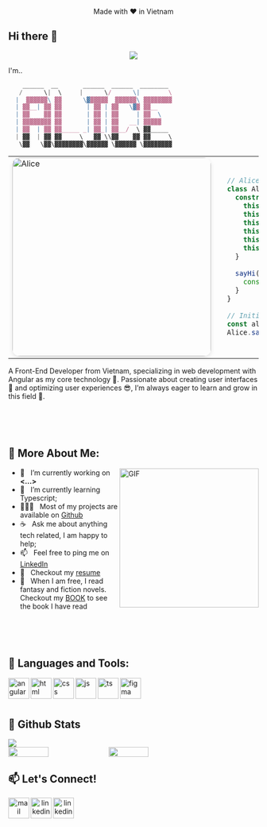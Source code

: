 <div align="center">

Made with ❤️ in Vietnam

</div>

## Hi there 👋

<div align='center'><img src="https://i.imgur.com/dyYEkIZ.png"/></div>

I'm..

  ``` js
      ______  __       ______  ______  ________ 
     /      \|  \     |      \/      \|        \
    |  ▓▓▓▓▓▓\ ▓▓      \▓▓▓▓▓▓  ▓▓▓▓▓▓\ ▓▓▓▓▓▓▓▓
    | ▓▓__| ▓▓ ▓▓       | ▓▓ | ▓▓   \▓▓ ▓▓__    
    | ▓▓    ▓▓ ▓▓       | ▓▓ | ▓▓     | ▓▓  \   
    | ▓▓▓▓▓▓▓▓ ▓▓       | ▓▓ | ▓▓   __| ▓▓▓▓▓   
    | ▓▓  | ▓▓ ▓▓_____ _| ▓▓_| ▓▓__/  \ ▓▓_____ 
    | ▓▓  | ▓▓ ▓▓     \   ▓▓ \\▓▓    ▓▓ ▓▓     \
     \▓▓   \▓▓\▓▓▓▓▓▓▓▓\▓▓▓▓▓▓ \▓▓▓▓▓▓ \▓▓▓▓▓▓▓▓
  
  ```

<table>
<tr>
  <td width="40%">
    <img src="https://i.imgur.com/ArKmHfl.png" width="400"  alt="Alice" style="border-radius: 15px; box-shadow: 0 4px 8px rgba(0, 0, 0, 0.1); object-fit: cover;">
  </td>

  <td width="60%">

  ``` ts
    // Alice in the coding land:
    class Alice {
      constructor() {
        this.name = "Alice";
        this.birth_year = undefined;
        this.role = "Frontend Engineer";
        this.language_spoken = ["vi_VN", "en_US"];
        this.education = "Software Engineering @ ... University";
        this.achievements = ["..."];
      }
    
      sayHi() {
        console.log("Let's innovate together! 🚀");
      }
    }
    
    // Initialize Alice
    const alice = new Alice();
    Alice.sayHi();
  ```

  </td>
</tr>
</table>

A Front-End Developer from Vietnam, specializing in web development with Angular as my core technology 💾. Passionate about creating user interfaces 💄 and optimizing user experiences 😎, I’m always eager to learn and grow in this field 💪.

<br>
<br>
<br>

## 🧐 More About Me:

<img align="right" alt="GIF" src="https://i.imgur.com/nIVpw3f.png" width="280px" />

- 🔭 &nbsp; I’m currently working on **<...>**
- 🌱 &nbsp; I’m currently learning Typescript; 
- 👨🏻‍💻 &nbsp; Most of my projects are available on [Github](https://github.com/...)
- ☕ &nbsp; Ask me about anything tech related, I am happy to help;
- 📫 &nbsp; Feel free to ping me on [LinkedIn](https://www.linkedin.com/...)
- 📝 &nbsp; Checkout my [resume](https://drive.google.com/file/...)
- 📔 &nbsp; When I am free, I read fantasy and fiction novels. Checkout my [BOOK](https://www.goodreads.com/...) to see the book I have read

<br>
<br>
<br>

## 🔨 Languages and Tools:
<!-- https://www.svgrepo.com/ lên đây kiếm hình -->

<a href="https://angular.dev/" target="_blank"> <img align="left" src="https://www.svgrepo.com/show/452156/angular.svg" alt="angular" height="42px"/> </a> 
<a href="https://developer.mozilla.org/en-US/docs/Web/HTML" target="_blank"> <img align="left" src="https://www.svgrepo.com/show/452228/html-5.svg" alt="html" height="42px"/> </a> 
<a href="https://web.dev/css" target="_blank"> <img align="left" src="https://www.svgrepo.com/show/452185/css-3.svg" alt="css" height="42px"/> </a> 
<a href="https://developer.mozilla.org/en-US/docs/Web/JavaScript" target="_blank"> <img align="left" src="https://www.svgrepo.com/show/452045/js.svg" alt="js" height="42px"/> </a>
<a href="https://www.typescriptlang.org/" target="_blank"> <img align="left" src="https://www.svgrepo.com/show/354478/typescript-icon.svg" alt="ts" height="42px"/> </a>
<a href="https://www.figma.com/" target="_blank"> <img align="left" src="https://www.svgrepo.com/show/452202/figma.svg" alt="figma" height="42px"/> </a>

<br>
<br>
<br>

## 🐣 Github Stats

<img src="https://github-readme-activity-graph.vercel.app/graph?username=maitnt&theme=xcode&hide_border=true" />

<div style="display: flex; ">
  <img width="40%" src="https://github-readme-stats.vercel.app/api?username=maitnt&theme=transparent&hide_border=false&include_all_commits=false&count_private=false" />
  <img width="40%" src="https://github-readme-stats.vercel.app/api/top-langs/?username=maitnt&theme=transparent&hide_border=false&include_all_commits=false&count_private=false&layout=compact"/>
</div>

## 📫 Let's Connect!
<div align="center">
  
<a href="mailto:..." target="_blank"> <img align="left" src="https://i.imgur.com/DwBVOsw.png" alt="mail" height="42px"/> </a> 
<a href="#" target="_blank"> <img align="left" src="https://i.imgur.com/p0BUcf7.png" alt="linkedin" height="42px"/> </a> 
<a href="#" target="_blank"> <img align="left" src="https://i.imgur.com/Qa1tqYE.png" alt="linkedin" height="42px"/> </a> 
</div>















